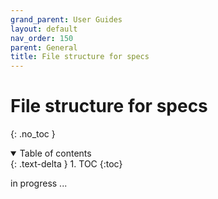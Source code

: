 ```yaml
---
grand_parent: User Guides
layout: default
nav_order: 150
parent: General
title: File structure for specs
---
```


# File structure for specs
{: .no_toc }


<details open markdown="block">
  <summary>
    Table of contents
  </summary>
  {: .text-delta }
1. TOC
{:toc}
</details>




in progress ...